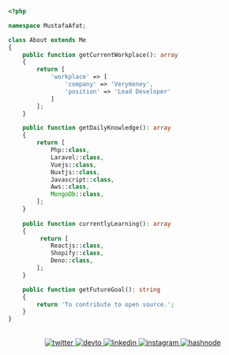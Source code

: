 ```php
<?php

namespace MustafaAfat;

class About extends Me
{
    public function getCurrentWorkplace(): array
    {
        return [
            'workplace' => [
                'company' => 'Verymoney',
                'position' => 'Lead Developer'         
            ]
        ];
    }

    public function getDailyKnowledge(): array
    {
        return [
            Php::class,
            Laravel::class,
            Vuejs::class,
            Nuxtjs::class,
            Javascript::class,
            Aws::class,
            MongoDb::class,
        ];
    }
    
    public function currentlyLearning(): array
    {
         return [
            Reactjs::class,
            Shopify::class,
            Deno::class,
        ];
    }

    public function getFutureGoal(): string
    {
        return 'To contribute to open source.';
    }
}
```

<br/>
<div align="center">
<a href="https://twitter.com/afatmus" target="_blank">
<img src=https://img.shields.io/badge/twitter-%2300acee.svg?&style=for-the-badge&logo=twitter&logoColor=white alt=twitter style="margin-bottom: 5px;" />
</a>
<a href="https://dev.to/afatmustafa" target="_blank">
<img src=https://img.shields.io/badge/dev.to-%2308090A.svg?&style=for-the-badge&logo=dev.to&logoColor=white alt=devto style="margin-bottom: 5px;" />
</a>
<a href="https://linkedin.com/in/afatmustafa" target="_blank">
<img src=https://img.shields.io/badge/linkedin-%231E77B5.svg?&style=for-the-badge&logo=linkedin&logoColor=white alt=linkedin style="margin-bottom: 5px;" />
</a>
<a href="https://instagram.com/afatmustafa" target="_blank">
<img src=https://img.shields.io/badge/instagram-%23000000.svg?&style=for-the-badge&logo=instagram&logoColor=white alt=instagram style="margin-bottom: 5px;" />
</a>
<a href="https://hashnode.com/@afatmustafa" target="_blank">
<img src=https://img.shields.io/badge/hashnode-%232962FF.svg?&style=for-the-badge&logo=hashnode&logoColor=white alt=hashnode style="margin-bottom: 5px;" />
</a>  
</div>
